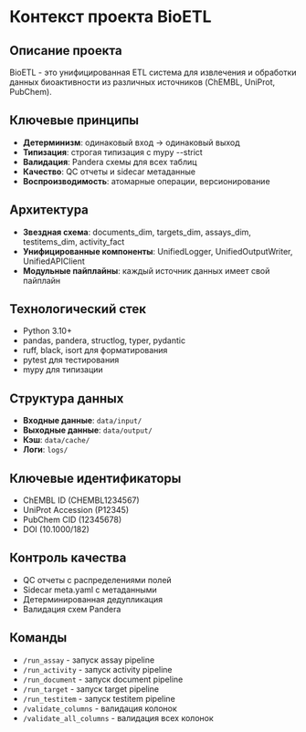 # Контекст проекта BioETL

## Описание проекта

BioETL - это унифицированная ETL система для извлечения и обработки данных биоактивности из различных источников (ChEMBL, UniProt, PubChem).

## Ключевые принципы

- **Детерминизм**: одинаковый вход → одинаковый выход
- **Типизация**: строгая типизация с mypy --strict
- **Валидация**: Pandera схемы для всех таблиц
- **Качество**: QC отчеты и sidecar метаданные
- **Воспроизводимость**: атомарные операции, версионирование

## Архитектура

- **Звездная схема**: documents_dim, targets_dim, assays_dim, testitems_dim, activity_fact
- **Унифицированные компоненты**: UnifiedLogger, UnifiedOutputWriter, UnifiedAPIClient
- **Модульные пайплайны**: каждый источник данных имеет свой пайплайн

## Технологический стек

- Python 3.10+
- pandas, pandera, structlog, typer, pydantic
- ruff, black, isort для форматирования
- pytest для тестирования
- mypy для типизации

## Структура данных

- **Входные данные**: `data/input/`
- **Выходные данные**: `data/output/`
- **Кэш**: `data/cache/`
- **Логи**: `logs/`

## Ключевые идентификаторы

- ChEMBL ID (CHEMBL1234567)
- UniProt Accession (P12345)
- PubChem CID (12345678)
- DOI (10.1000/182)

## Контроль качества

- QC отчеты с распределениями полей
- Sidecar meta.yaml с метаданными
- Детерминированная дедупликация
- Валидация схем Pandera

## Команды

- `/run_assay` - запуск assay pipeline
- `/run_activity` - запуск activity pipeline
- `/run_document` - запуск document pipeline
- `/run_target` - запуск target pipeline
- `/run_testitem` - запуск testitem pipeline
- `/validate_columns` - валидация колонок
- `/validate_all_columns` - валидация всех колонок
